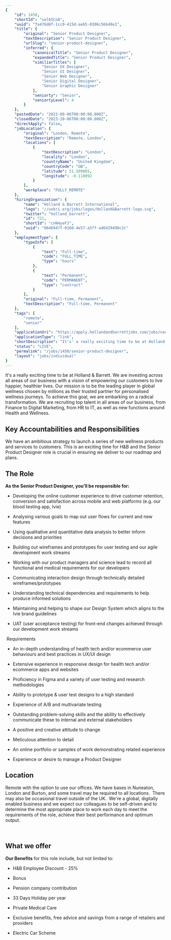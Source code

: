 ```yaml
---
{
	"id": 1450,
	"shortId": "sel65Co8",
	"uuid": "fa476d8f-1cc9-415d-aeb5-0306c56b49e1",
	"title": {
		"original": "Senior Product Designer",
		"textDescription": "Senior Product Designer",
		"urlSlug": "senior-product-designer",
		"inferred": {
			"canonicalTitle": "Senior Product Designer",
			"expandedTitle": "Senior Product Designer",
			"similiarTitles": [
				"Senior UX Designer",
				"Senior UI Designer",
				"Senior Web Designer",
				"Senior Digital Designer",
				"Senior Graphic Designer"
			],
			"seniorty": "Senior",
			"seniortyLevel": 4
		}
	},
	"postedDate": "2023-09-06T00:00:00.000Z",
	"closedDate": "2023-10-06T00:00:00.000Z",
	"directApply": false,
	"jobLocation": {
		"original": "London, Remote",
		"textDescription": "Remote, London",
		"locations": [
			{
				"textDescription": "London",
				"locality": "London",
				"countryName": "United Kingdom",
				"countryCode": "GB",
				"latitude": 51.509865,
				"longitude": -0.118092
			}
		],
		"workplace": "FULLY_REMOTE"
	},
	"hiringOrganization": {
		"name": "Holland & Barrett International",
		"logo": "//uxbri.org/jobs/logos/Holland&Barrett-logo.svg",
		"twitter": "holland_barrett",
		"id": 721,
		"shortId": "cnN4yeFJ",
		"uuid": "0646947f-0160-4e57-a5ff-ad6429490c2c"
	},
	"employmentType": {
		"typeInfo": [
			{
				"text": "Full-time",
				"code": "FULL_TIME",
				"type": "hours"
			},
			{
				"text": "Permanent",
				"code": "PERMANENT",
				"type": "contract"
			}
		],
		"original": "Full-time, Permanent",
		"textDescription": "Full-time, Permanent"
	},
	"tags": [
		"remote",
		"senior"
	],
	"applicationUri": "https://apply.hollandandbarrettjobs.com/jobs/vacancy/senior-product-designer-24646-london/24625/description/action/apply/?pagestamp=64d8aeb5-2a90-49cf-8396-46b53ce32a4b",
	"applicationType": "link",
	"shortDescription": "It's' a really exciting time to be at Holland Barrett. We are investing across all areas of our business with a vision of empowering our customers to live happier, healthier lives. Our mission is to",
	"status": "LIVE",
	"permalink": "/jobs/1450/senior-product-designer",
	"layout": "jobs/individual"
}
---
```

<p>It's a really exciting time to be at Holland &amp; Barrett. We are investing across all areas of our business with a vision of empowering our customers to live happier, healthier lives. Our mission is to be the leading player in global wellness chosen by millions as their trusted partner for personalised wellness journeys. To achieve this goal, we are embarking on a radical transformation. We are recruiting top talent in all areas of our business, from Finance to Digital Marketing, from HR to IT, as well as new functions around Health and Wellness.</p><h2>Key Accountabilities and Responsibilities</h2><p>We have an ambitious strategy to launch a series of new wellness products and services to customers. This is an exciting time for H&amp;B and the Senior Product Designer role is crucial in ensuring we deliver to our roadmap and plans.</p><h2>The Role</h2><p><strong>As the Senior Product Designer, you'll be responsible for:</strong></p><ul><li><p>Developing the online customer experience to drive customer retention, conversion and satisfaction across mobile and web platforms (e.g. our blood testing app, Ivie)</p></li><li><p>Analysing various goals to map out user flows for current and new features</p></li><li><p>Using qualitative and quantitative data analysis to better inform decisions and priorities</p></li><li><p>Building out wireframes and prototypes for user testing and our agile development work streams</p></li><li><p>Working with our product managers and science lead to record all functional and medical requirements for our developers</p></li><li><p>Communicating interaction design through technically detailed wireframes/prototypes</p></li><li><p>Understanding technical dependencies and requirements to help produce informed solutions</p></li><li><p>Maintaining and helping to shape our Design System which aligns to the Ivie brand guidelines</p></li><li><p>UAT (user acceptance testing) for front-end changes achieved through our development work streams</p></li></ul><p>&nbsp;Requirements</p><ul><li><p>An in-depth understanding of health tech and/or ecommerce user behaviours and best practices in UX/UI design</p></li><li><p>Extensive experience in responsive design for health tech and/or ecommerce apps and websites</p></li><li><p>Proficiency in Figma and a variety of user testing and research methodologies</p></li><li><p>Ability to prototype &amp; user test designs to a high standard</p></li><li><p>Experience of A/B and multivariate testing</p></li><li><p>Outstanding problem-solving skills and the ability to effectively communicate these to internal and external stakeholders</p></li><li><p>A positive and creative attitude to change</p></li><li><p>Meticulous attention to detail</p></li><li><p>An online portfolio or samples of work demonstrating related experience</p></li><li><p>Experience or desire to manage a Product Designer</p></li></ul><h2>Location</h2><p>Remote with the option to use our offices. We have bases in Nuneaton, London and Burton, and some travel may be required to all locations.&nbsp; There may also be occasional travel outside of the UK.&nbsp; We're a global, digitally enabled business and we expect our colleagues to be self-driven and to determine the most appropriate place to work each day to meet the requirements of the role, achieve their best performance and optimum output.</p><p>&nbsp;</p><h2>What we offer</h2><p><strong>Our Benefits</strong>&nbsp;for this role include, but not limited to:</p><ul><li><p>H&amp;B Employee Discount - 25%</p></li><li><p>Bonus</p></li><li><p>Pension company&nbsp;contribution</p></li><li><p>33 Days Holiday&nbsp;per year</p></li><li><p>Private Medical Care</p></li><li><p>Exclusive&nbsp;benefits, free advice and savings from a range of retailers and providers</p></li><li><p>Electric Car Scheme</p></li></ul>
